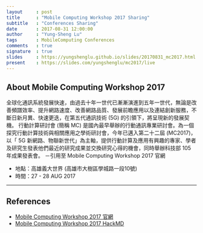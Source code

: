 ```yaml
---
layout     : post
title      : "Mobile Computing Workshop 2017 Sharing"
subtitle   : "Conferences Sharing"
date       : 2017-08-31 12:00:00
author     : "Yung-Sheng Lu"
tags       : MobileComputing Conferences
comments   : true
signature  : true
slides     : https://yungshenglu.github.io/slides/20170831_mc2017.html
present    : https://slides.com/yungshenglu/mc2017/live
---
```


## About Mobile Computing Workshop 2017

全球化通訊系統發展快速，由過去十年一世代已漸漸演進到五年一世代，無論是改善頻譜效率、提升網路速度、改善網路品質、發展前瞻應用以及連結創新服務，不斷日新月異、快速更迭，在第五代通訊技術 (5G) 的引領下，將呈現新的發展契機。
行動計算研討會 (簡稱 MC) 是國內最早舉辦的行動通訊專業研討會。為一個探究行動計算技術與相關應用之學術研討會，今年已邁入第二十二屆 (MC2017)，以「 5G 新網路、物聯新世代」為主軸，提供行動計算及應用有興趣的專家、學者及研究生發表他們最近的研究成果並交換研究心得的機會，同時舉辦科技部 105 年成果發表會。 －引用至 Mobile Computing Workshop 2017 官網

* 地點：高雄義大世界 (高雄市大樹區學城路一段10號)
* 時間：27 - 28 AUG 2017

---

## References

* [Mobile Computing Workshop 2017 官網](https://sites.google.com/site/mc2017tw/)
* [Mobile Computing Workshop 2017 HackMD](https://hackmd.io/s/HkEDOuyYb)